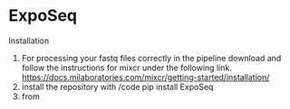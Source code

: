 # ExpoSeq
Installation
1. For processing your fastq files correctly in the pipeline download and follow the instructions for mixcr under the following link.
  https://docs.milaboratories.com/mixcr/getting-started/installation/
2. install the repository with 
  /code pip install ExpoSeq
3. from